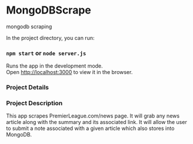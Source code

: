 # MongoDBScrape
mongodb scraping


In the project directory, you can run:

### `npm start`  or `node server.js`

Runs the app in the development mode.<br>
Open [http://localhost:3000](http://localhost:3000) to view it in the browser.

### Project Details




### Project Description

This app scrapes PremierLeague.com/news page.  It will grab any news article along with the summary and its associated link.
It will allow the user to submit a note associated with a given article which also stores into MongoDB.

